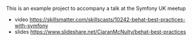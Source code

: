 This is an example project to accompany a talk at the Symfony UK meetup

- video https://skillsmatter.com/skillscasts/10242-behat-best-practices-with-symfony
- slides https://www.slideshare.net/CiaranMcNulty/behat-best-practices
